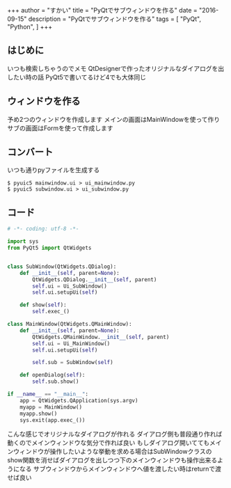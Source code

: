 +++
author = "すかい"
title = "PyQtでサブウィンドウを作る"
date = "2016-09-15"
description = "PyQtでサブウィンドウを作る"
tags = [
    "PyQt",
    "Python",
]
+++

## はじめに

いつも検索しちゃうのでメモ
QtDesignerで作ったオリジナルなダイアログを出したい時の話
PyQt5で書いてるけど4でも大体同じ

## ウィンドウを作る

予め2つのウィンドウを作成します
メインの画面はMainWindowを使って作り
サブの画面はFormを使って作成します

## コンバート

いつも通りpyファイルを生成する

```
$ pyuic5 mainwindow.ui > ui_mainwindow.py
$ pyuic5 subwindow.ui > ui_subwindow.py
```

## コード

```py
# -*- coding: utf-8 -*-

import sys
from PyQt5 import QtWidgets


class SubWindow(QtWidgets.QDialog):
    def __init__(self, parent=None):
        QtWidgets.QDialog.__init__(self, parent)
        self.ui = Ui_SubWindow()
        self.ui.setupUi(self)

    def show(self):
        self.exec_()

class MainWindow(QtWidgets.QMainWindow):
    def __init__(self, parent=None):
        QtWidgets.QMainWindow.__init__(self, parent)
        self.ui = Ui_MainWindow()
        self.ui.setupUi(self)

        self.sub = SubWindow(self)

    def openDialog(self):
        self.sub.show()

if __name__ == "__main__":
    app = QtWidgets.QApplication(sys.argv)
    myapp = MainWindow()
    myapp.show()
    sys.exit(app.exec_())
```

こんな感じでオリジナルなダイアログが作れる
ダイアログ側も普段通り作れば動くのでメインウィンドウな気分で作れば良い
もしダイアログ開いててもメインウィンドウが操作したいような挙動を求める場合はSubWindowクラスのshow関数を消せばダイアログを出しつつ下のメインウィンドウも操作出来るようになる
サブウィンドウからメインウィンドウへ値を渡したい時はreturnで渡せば良い

